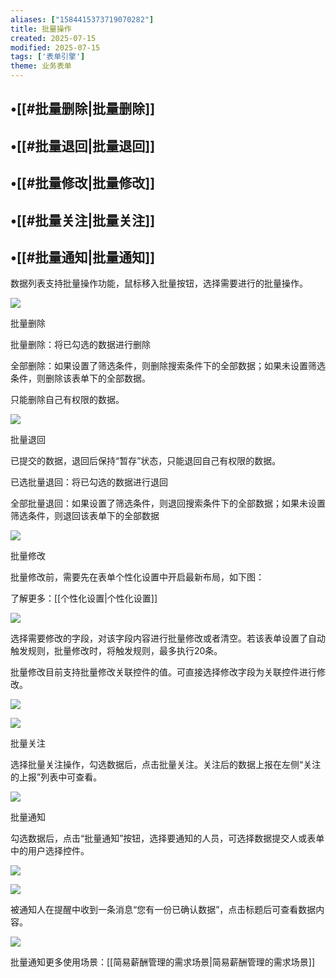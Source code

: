 ```yaml
---
aliases: ["1584415373719070282"]
title: 批量操作
created: 2025-07-15
modified: 2025-07-15
tags: ['表单引擎']
theme: 业务表单
---
```


## •[[#批量删除|批量删除]]

## •[[#批量退回|批量退回]]

## •[[#批量修改|批量修改]]

## •[[#批量关注|批量关注]]

## •[[#批量通知|批量通知]]

数据列表支持批量操作功能，鼠标移入批量按钮，选择需要进行的批量操作。

![](cba2525af4b903bbfca05d4bdd5391a7.jpg)

批量删除

批量删除：将已勾选的数据进行删除

全部删除：如果设置了筛选条件，则删除搜索条件下的全部数据；如果未设置筛选条件，则删除该表单下的全部数据。

只能删除自己有权限的数据。

![](4733fdaa12e9acfcaead84db131329f4.jpg)

批量退回

已提交的数据，退回后保持“暂存”状态，只能退回自己有权限的数据。

已选批量退回：将已勾选的数据进行退回

全部批量退回：如果设置了筛选条件，则退回搜索条件下的全部数据；如果未设置筛选条件，则退回该表单下的全部数据

![](71518babe334b76dd33dc8dc41b0f875.jpg)

批量修改

批量修改前，需要先在表单个性化设置中开启最新布局，如下图：

了解更多：[[个性化设置|个性化设置]]

![](80486a3e1ad95a311afc1ea728da7f0b.jpg)

选择需要修改的字段，对该字段内容进行批量修改或者清空。若该表单设置了自动触发规则，批量修改时，将触发规则，最多执行20条。

批量修改目前支持批量修改关联控件的值。可直接选择修改字段为关联控件进行修改。

![](9ad01b23b978ddce02a70119cde528b7.jpg)

![](f66dc241bbf94ded27811f2ba84914a1.jpg)

批量关注

选择批量关注操作，勾选数据后，点击批量关注。关注后的数据上报在左侧“关注的上报”列表中可查看。

![](65a190c98b6af59406a278f972f29abc.jpg)

批量通知

勾选数据后，点击“批量通知”按钮，选择要通知的人员，可选择数据提交人或表单中的用户选择控件。

![](8eaf57a4671eed6f6ca2b95ff4ca9271.jpg)

![](2a98b683798f3ad3cef589fa5a24ae09.jpg)

被通知人在提醒中收到一条消息“您有一份已确认数据”，点击标题后可查看数据内容。

![](65ce57e44854b6c9929d57ec8bcfb8bd.jpg)

批量通知更多使用场景：[[简易薪酬管理的需求场景|简易薪酬管理的需求场景]]